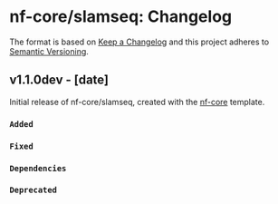 # nf-core/slamseq: Changelog

The format is based on [Keep a Changelog](https://keepachangelog.com/en/1.0.0/)
and this project adheres to [Semantic Versioning](https://semver.org/spec/v2.0.0.html).

## v1.1.0dev - [date]

Initial release of nf-core/slamseq, created with the [nf-core](https://nf-co.re/) template.

### `Added`

### `Fixed`

### `Dependencies`

### `Deprecated`
